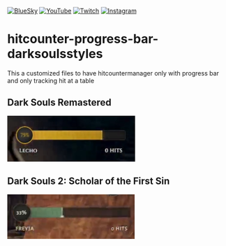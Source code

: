 [![BlueSky](https://img.shields.io/badge/BlueSky-Follow-blue)](https://bsky.app/profile/wolfan.bsky.social) [![YouTube](https://img.shields.io/badge/YouTube-Subscribe-red)](https://www.youtube.com/@wolfangomg) [![Twitch](https://img.shields.io/badge/Twitch-Follow-purple)](https://www.twitch.tv/wolfang3/) [![Instagram](https://img.shields.io/badge/Instagram-Follow-E4405F)](https://www.instagram.com/wolfangomg/)

# hitcounter-progress-bar-darksoulsstyles
This a customized files to have hitcountermanager only with progress bar and only tracking hit at a table

## Dark Souls Remastered
![si](https://github.com/wolfangomg/hitcounter-progress-bar-darksoulsstyles/blob/main/faq/1.png)

## Dark Souls 2: Scholar of the First Sin
![si](https://github.com/wolfangomg/hitcounter-progress-bar-darksoulsstyles/blob/main/faq/2.png)
